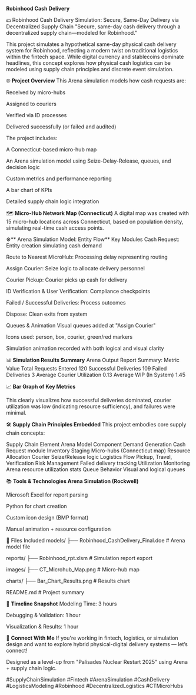 
**Robinhood Cash Delivery**

💵 Robinhood Cash Delivery Simulation: Secure, Same-Day Delivery via Decentralized Supply Chain
"Secure, same-day cash delivery through a decentralized supply chain—modeled for Robinhood."

This project simulates a hypothetical same-day physical cash delivery system for Robinhood, reflecting a modern twist on traditional logistics within the fintech space. While digital currency and stablecoins dominate headlines, this concept explores how physical cash logistics can be modeled using supply chain principles and discrete event simulation.

🌐 **Project Overview**
This Arena simulation models how cash requests are:

Received by micro-hubs

Assigned to couriers

Verified via ID processes

Delivered successfully (or failed and audited)

The project includes:

A Connecticut-based micro-hub map

An Arena simulation model using Seize-Delay-Release, queues, and decision logic

Custom metrics and performance reporting

A bar chart of KPIs

Detailed supply chain logic integration

🗺️ **Micro-Hub Network Map (Connecticut)**
A digital map was created with 15 micro-hub locations across Connecticut, based on population density, simulating real-time cash access points.



⚙️** Arena Simulation Model: Entity Flow**
Key Modules
Cash Request: Entity creation simulating cash demand

Route to Nearest MicroHub: Processing delay representing routing

Assign Courier: Seize logic to allocate delivery personnel

Courier Pickup: Courier picks up cash for delivery

ID Verification & User Verification: Compliance checkpoints

Failed / Successful Deliveries: Process outcomes

Dispose: Clean exits from system

Queues & Animation
Visual queues added at "Assign Courier"

Icons used: person, box, courier, green/red markers

Simulation animation recorded with both logical and visual clarity

📊 **Simulation Results Summary**
Arena Output Report Summary:
Metric	Value
Total Requests Entered	120
Successful Deliveries	109
Failed Deliveries	3
Average Courier Utilization	0.13
Average WIP (In System)	1.45

📈 **Bar Graph of Key Metrics**


This clearly visualizes how successful deliveries dominated, courier utilization was low (indicating resource sufficiency), and failures were minimal.

🛠️ **Supply Chain Principles Embedded**
This project embodies core supply chain concepts:

Supply Chain Element	Arena Model Component
Demand Generation	Cash Request module
Inventory Staging	Micro-hubs (Connecticut map)
Resource Allocation	Courier Seize/Release logic
Logistics Flow	Pickup, Travel, Verification
Risk Management	Failed delivery tracking
Utilization Monitoring	Arena resource utilization stats
Queue Behavior	Visual and logical queues

📚 **Tools & Technologies
Arena Simulation (Rockwell)**

Microsoft Excel for report parsing

Python for chart creation

Custom icon design (BMP format)

Manual animation + resource configuration

📜 Files Included
models/
├── Robinhood_CashDelivery_Final.doe       # Arena model file

reports/
├── Robinhood_rpt.xlsm                     # Simulation report export

images/
├── CT_Microhub_Map.png                    # Micro-hub map

charts/
├── Bar_Chart_Results.png                  # Results chart

README.md                                  # Project summary

📅 **Timeline Snapshot**
Modeling Time: 3 hours

Debugging & Validation: 1 hour

Visualization & Results: 1 hour

📣 **Connect With Me**
If you're working in fintech, logistics, or simulation design and want to explore hybrid physical-digital delivery systems — let’s connect!

Designed as a level-up from "Palisades Nuclear Restart 2025" using Arena + supply chain logic.

#SupplyChainSimulation #Fintech #ArenaSimulation #CashDelivery #LogisticsModeling #Robinhood #DecentralizedLogistics #CTMicroHubs
